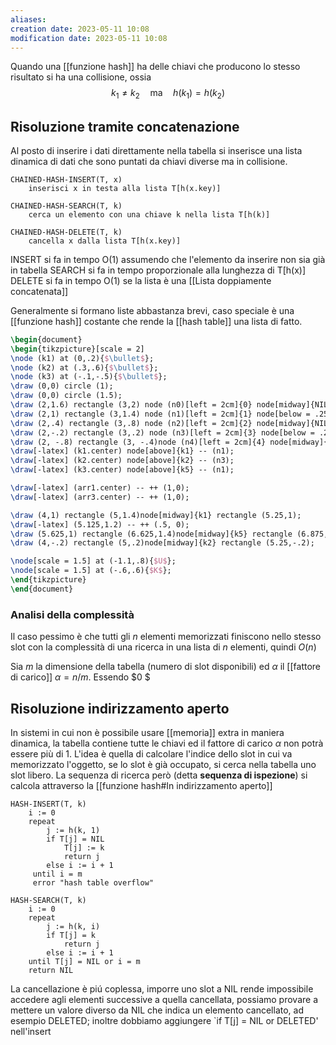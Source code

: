 ```yaml
---
aliases: 
creation date: 2023-05-11 10:08
modification date: 2023-05-11 10:08
---
```


Quando una [[funzione hash]] ha delle chiavi che producono lo stesso risultato si ha una collisione, ossia
$$ k_{1} \neq k_{2}\quad\text{ma}\quad h(k_{1}) = h(k_{2})$$
## Risoluzione tramite concatenazione
Al posto di inserire i dati direttamente nella tabella si inserisce una lista dinamica di dati che sono puntati da chiavi diverse ma in collisione.

```
CHAINED-HASH-INSERT(T, x)
	inserisci x in testa alla lista T[h(x.key)]

CHAINED-HASH-SEARCH(T, k)
	cerca un elemento con una chiave k nella lista T[h(k)]

CHAINED-HASH-DELETE(T, k)
	cancella x dalla lista T[h(x.key)]
```

INSERT si fa in tempo O(1) assumendo che l'elemento da inserire non sia già in tabella
SEARCH si fa in tempo proporzionale alla lunghezza di T\[h(x)\]
DELETE si fa in tempo O(1) se la lista è una [[Lista doppiamente concatenata]]

Generalmente si formano liste abbastanza brevi, caso speciale è una [[funzione hash]] costante che rende la [[hash table]] una lista di fatto.

```tikz
\begin{document}
\begin{tikzpicture}[scale = 2]
\node (k1) at (0,.2){$\bullet$};
\node (k2) at (.3,.6){$\bullet$};
\node (k3) at (-.1,-.5){$\bullet$};
\draw (0,0) circle (1);
\draw (0,0) circle (1.5);
\draw (2,1.6) rectangle (3,2) node (n0)[left = 2cm]{0} node[midway]{NIL};
\draw (2,1) rectangle (3,1.4) node (n1)[left = 2cm]{1} node[below = .25cm](arr1){};
\draw (2,.4) rectangle (3,.8) node (n2)[left = 2cm]{2} node[midway]{NIL};
\draw (2,-.2) rectangle (3,.2) node (n3)[left = 2cm]{3} node[below = .25cm](arr3){};
\draw (2, -.8) rectangle (3, -.4)node (n4)[left = 2cm]{4} node[midway]{NIL};
\draw[-latex] (k1.center) node[above]{k1} -- (n1);
\draw[-latex] (k2.center) node[above]{k2} -- (n3);
\draw[-latex] (k3.center) node[above]{k5} -- (n1);

\draw[-latex] (arr1.center) -- ++ (1,0);
\draw[-latex] (arr3.center) -- ++ (1,0);

\draw (4,1) rectangle (5,1.4)node[midway]{k1} rectangle (5.25,1);
\draw[-latex] (5.125,1.2) -- ++ (.5, 0);
\draw (5.625,1) rectangle (6.625,1.4)node[midway]{k5} rectangle (6.875, 1);
\draw (4,-.2) rectangle (5,.2)node[midway]{k2} rectangle (5.25,-.2);

\node[scale = 1.5] at (-1.1,.8){$U$};
\node[scale = 1.5] at (-.6,.6){$K$};
\end{tikzpicture}
\end{document}
```

### Analisi della complessità
Il caso pessimo è che tutti gli $n$ elementi memorizzati finiscono nello stesso slot con la complessità di una ricerca in una lista di $n$ elementi, quindi $O(n)$

Sia $m$ la dimensione della tabella (numero di slot disponibili) ed $\alpha$ il [[fattore di carico]] $\alpha = n / m$.
Essendo $0 $

## Risoluzione indirizzamento aperto
In sistemi in cui non è possibile usare [[memoria]] extra in maniera dinamica, la tabella contiene tutte le chiavi ed il fattore di carico $\alpha$ non potrà essere più di 1.
L'idea è quella di calcolare l'indice dello slot in cui va memorizzato l'oggetto, se lo slot è già occupato, si cerca nella tabella uno slot libero. La sequenza di ricerca però (detta **sequenza di ispezione**) si calcola attraverso la [[funzione hash#In indirizzamento aperto]]

```
HASH-INSERT(T, k)
	i := 0
	repeat
		j := h(k, 1)
		if T[j] = NIL
			T[j] := k
			return j
		else i := i + 1
	 until i = m
	 error "hash table overflow"	
```

```
HASH-SEARCH(T, k)
	i := 0
	repeat
		j := h(k, i)
		if T[j] = k
			return j
		else i := i + 1
	until T[j] = NIL or i = m
	return NIL
```

La cancellazione è piú coplessa, imporre uno slot a NIL rende impossibile accedere agli elementi successive a quella cancellata, possiamo provare a mettere un valore diverso da NIL che indica un elemento cancellato, ad esempio DELETED; inoltre dobbiamo aggiungere 
`if T[j] = NIL or DELETED'
nell'insert